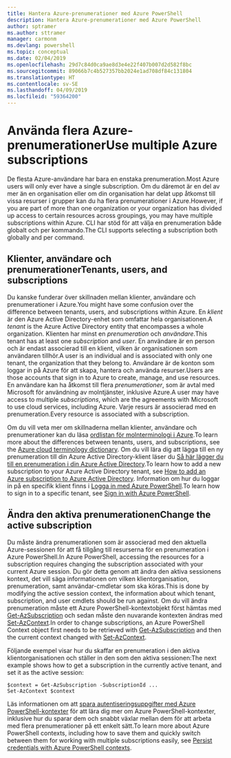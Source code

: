 ```yaml
---
title: Hantera Azure-prenumerationer med Azure PowerShell
description: Hantera Azure-prenumerationer med Azure PowerShell
author: sptramer
ms.author: sttramer
manager: carmonm
ms.devlang: powershell
ms.topic: conceptual
ms.date: 02/04/2019
ms.openlocfilehash: 29d7c84d0ca9ae8d3e4e22f407b007d2d582f8bc
ms.sourcegitcommit: 89066b7c4b527357bb2024e1ad708df84c131804
ms.translationtype: HT
ms.contentlocale: sv-SE
ms.lasthandoff: 04/09/2019
ms.locfileid: "59364200"
---
```

# <a name="use-multiple-azure-subscriptions"></a><span data-ttu-id="80da1-103">Använda flera Azure-prenumerationer</span><span class="sxs-lookup"><span data-stu-id="80da1-103">Use multiple Azure subscriptions</span></span>

<span data-ttu-id="80da1-104">De flesta Azure-användare har bara en enstaka prenumeration.</span><span class="sxs-lookup"><span data-stu-id="80da1-104">Most Azure users will only ever have a single subscription.</span></span> <span data-ttu-id="80da1-105">Om du däremot är en del av mer än en organisation eller om din organisation har delat upp åtkomst till vissa resurser i grupper kan du ha flera prenumerationer i Azure.</span><span class="sxs-lookup"><span data-stu-id="80da1-105">However, if you are part of more than one organization or your organization has divided up access to certain resources across groupings, you may have multiple subscriptions within Azure.</span></span> <span data-ttu-id="80da1-106">CLI har stöd för att välja en prenumeration både globalt och per kommando.</span><span class="sxs-lookup"><span data-stu-id="80da1-106">The CLI supports selecting a subscription both globally and per command.</span></span>

## <a name="tenants-users-and-subscriptions"></a><span data-ttu-id="80da1-107">Klienter, användare och prenumerationer</span><span class="sxs-lookup"><span data-stu-id="80da1-107">Tenants, users, and subscriptions</span></span>

<span data-ttu-id="80da1-108">Du kanske funderar över skillnaden mellan klienter, användare och prenumerationer i Azure.</span><span class="sxs-lookup"><span data-stu-id="80da1-108">You might have some confusion over the difference between tenants, users, and subscriptions within Azure.</span></span> <span data-ttu-id="80da1-109">En _klient_ är den Azure Active Directory-enhet som omfattar hela organisationen.</span><span class="sxs-lookup"><span data-stu-id="80da1-109">A _tenant_ is the Azure Active Directory entity that encompasses a whole organization.</span></span> <span data-ttu-id="80da1-110">Klienten har minst en _prenumeration_ och _användare_.</span><span class="sxs-lookup"><span data-stu-id="80da1-110">This tenant has at least one _subscription_ and _user_.</span></span> <span data-ttu-id="80da1-111">En användare är en person och är endast associerad till en klient, vilken är organisationen som användaren tillhör.</span><span class="sxs-lookup"><span data-stu-id="80da1-111">A user is an individual and is associated with only one tenant, the organization that they belong to.</span></span> <span data-ttu-id="80da1-112">Användare är de konton som loggar in på Azure för att skapa, hantera och använda resurser.</span><span class="sxs-lookup"><span data-stu-id="80da1-112">Users are those accounts that sign in to Azure to create, manage, and use resources.</span></span>
<span data-ttu-id="80da1-113">En användare kan ha åtkomst till flera _prenumerationer_, som är avtal med Microsoft för användning av molntjänster, inklusive Azure.</span><span class="sxs-lookup"><span data-stu-id="80da1-113">A user may have access to multiple _subscriptions_, which are the agreements with Microsoft to use cloud services, including Azure.</span></span> <span data-ttu-id="80da1-114">Varje resurs är associerad med en prenumeration.</span><span class="sxs-lookup"><span data-stu-id="80da1-114">Every resource is associated with a subscription.</span></span>

<span data-ttu-id="80da1-115">Om du vill veta mer om skillnaderna mellan klienter, användare och prenumerationer kan du läsa [ordlistan för molnterminologi i Azure](/azure/azure-glossary-cloud-terminology).</span><span class="sxs-lookup"><span data-stu-id="80da1-115">To learn more about the differences between tenants, users, and subscriptions, see the [Azure cloud terminology dictionary](/azure/azure-glossary-cloud-terminology).</span></span>  <span data-ttu-id="80da1-116">Om du vill lära dig att lägga till en ny prenumeration till din Azure Active Directory-klient läser du [Så här lägger du till en prenumeration i din Azure Active Directory](/azure/active-directory/active-directory-how-subscriptions-associated-directory).</span><span class="sxs-lookup"><span data-stu-id="80da1-116">To learn how to add a new subscription to your Azure Active Directory tenant, see [How to add an Azure subscription to Azure Active Directory](/azure/active-directory/active-directory-how-subscriptions-associated-directory).</span></span>
<span data-ttu-id="80da1-117">Information om hur du loggar in på en specifik klient finns i [Logga in med Azure PowerShell](/powershell/azure/authenticate-azureps).</span><span class="sxs-lookup"><span data-stu-id="80da1-117">To learn how to sign in to a specific tenant, see [Sign in with Azure PowerShell](/powershell/azure/authenticate-azureps).</span></span>

## <a name="change-the-active-subscription"></a><span data-ttu-id="80da1-118">Ändra den aktiva prenumerationen</span><span class="sxs-lookup"><span data-stu-id="80da1-118">Change the active subscription</span></span>

<span data-ttu-id="80da1-119">Du måste ändra prenumerationen som är associerad med den aktuella Azure-sessionen för att få tillgång till resurserna för en prenumeration i Azure PowerShell.</span><span class="sxs-lookup"><span data-stu-id="80da1-119">In Azure PowerShell, accessing the resources for a subscription requires changing the subscription associated with your current Azure session.</span></span>
<span data-ttu-id="80da1-120">Du gör detta genom att ändra den aktiva sessionens kontext, det vill säga informationen om vilken klientorganisation, prenumeration, samt användar-cmdletar som ska köras.</span><span class="sxs-lookup"><span data-stu-id="80da1-120">This is done by modifying the active session context, the information about which tenant, subscription, and user cmdlets should be run against.</span></span>
<span data-ttu-id="80da1-121">Om du vill ändra prenumeration måste ett Azure PowerShell-kontextobjekt först hämtas med [Get-AzSubscription](/powershell/module/az.accounts/get-azsubscription) och sedan måste den nuvarande kontexten ändras med [Set-AzContext](/powershell/module/az.accounts/set-azcontext).</span><span class="sxs-lookup"><span data-stu-id="80da1-121">In order to change subscriptions, an Azure PowerShell Context object first needs to be retrieved with [Get-AzSubscription](/powershell/module/az.accounts/get-azsubscription) and then the current context changed with [Set-AzContext](/powershell/module/az.accounts/set-azcontext).</span></span>

<span data-ttu-id="80da1-122">Följande exempel visar hur du skaffar en prenumeration i den aktiva klientorganisationen och ställer in den som den aktiva sessionen:</span><span class="sxs-lookup"><span data-stu-id="80da1-122">The next example shows how to get a subscription in the currently active tenant, and set it as the active session:</span></span>

```powershell-interactive
$context = Get-AzSubscription -SubscriptionId ...
Set-AzContext $context
```

<span data-ttu-id="80da1-123">Läs informationen om att [spara autentiseringsuppgifter med Azure PowerShell-kontexter](context-persistence.md) för att lära dig mer om Azure PowerShell-kontexter, inklusive hur du sparar dem och snabbt växlar mellan dem för att arbeta med flera prenumerationer på ett enkelt sätt.</span><span class="sxs-lookup"><span data-stu-id="80da1-123">To learn more about Azure PowerShell contexts, including how to save them and quickly switch between them for working with multiple subscriptions easily, see [Persist credentials with Azure PowerShell contexts](context-persistence.md).</span></span>
